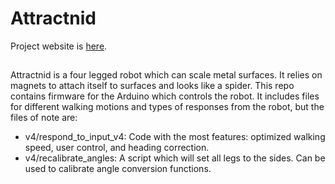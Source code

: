 # Attractnid

Project website is [here](http://poe.olin.edu/2019/attractnid/index.html "Attractnid").

##
Attractnid is a four legged robot which can scale metal surfaces. It relies on magnets to attach itself to surfaces and looks like a spider. This repo contains firmware for the Arduino which controls the robot. It includes files for different walking motions and types of responses from the robot, but the files of note are:

* v4/respond_to_input_v4: Code with the most features: optimized walking speed, user control, and heading correction.
* v4/recalibrate_angles: A script which will set all legs to the sides. Can be used to calibrate angle conversion functions.
